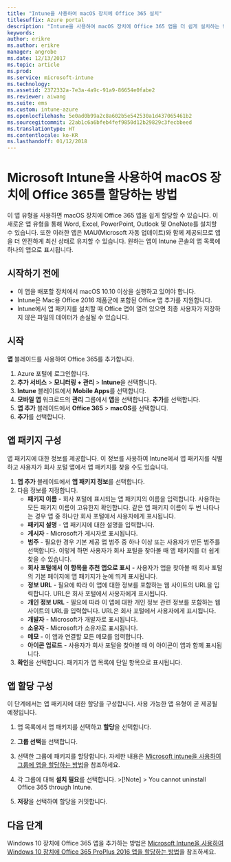 ```yaml
---
title: "Intune을 사용하여 macOS 장치에 Office 365 설치"
titlesuffix: Azure portal
description: "Intune을 사용하여 macOS 장치에 Office 365 앱을 더 쉽게 설치하는 방법을 알아봅니다."
keywords: 
author: erikre
ms.author: erikre
manager: angrobe
ms.date: 12/13/2017
ms.topic: article
ms.prod: 
ms.service: microsoft-intune
ms.technology: 
ms.assetid: 2372332a-7e3a-4a9c-91a9-86654e0fabe2
ms.reviewer: aiwang
ms.suite: ems
ms.custom: intune-azure
ms.openlocfilehash: 5e0ad0b99a2c8a602b5e542530a1d437065461b2
ms.sourcegitcommit: 22ab1c6a6bfeb4fef9850d12b29829c3fecbbeed
ms.translationtype: HT
ms.contentlocale: ko-KR
ms.lasthandoff: 01/12/2018
---
```

# <a name="how-to-assign-office-365-to-macos-devices-with-microsoft-intune"></a>Microsoft Intune을 사용하여 macOS 장치에 Office 365를 할당하는 방법

이 앱 유형을 사용하면 macOS 장치에 Office 365 앱을 쉽게 할당할 수 있습니다. 이 새로운 앱 유형을 통해 Word, Excel, PowerPoint, Outlook 및 OneNote를 설치할 수 있습니다. 또한 이러한 앱은 MAU(Microsoft 자동 업데이트)와 함께 제공되므로 앱을 더 안전하게 최신 상태로 유지할 수 있습니다. 원하는 앱이 Intune 콘솔의 앱 목록에 하나의 앱으로 표시됩니다.


## <a name="before-you-start"></a>시작하기 전에

- 이 앱을 배포할 장치에서 macOS 10.10 이상을 실행하고 있어야 합니다.
- Intune은 Mac용 Office 2016 제품군에 포함된 Office 앱 추가를 지원합니다.
- Intune에서 앱 패키지를 설치할 때 Office 앱이 열려 있으면 최종 사용자가 저장하지 않은 파일의 데이터가 손실될 수 있습니다.


## <a name="get-started"></a>시작
**앱** 블레이드를 사용하여 Office 365를 추가합니다.
1.  Azure 포털에 로그인합니다.
2.  **추가 서비스** > **모니터링 + 관리** > **Intune**을 선택합니다.
3.  **Intune** 블레이드에서 **Mobile Apps**를 선택합니다.
4.  **모바일 앱** 워크로드의 **관리** 그룹에서 **앱**을 선택합니다. **추가**를 선택합니다.
5.  **앱 추가** 블레이드에서 **Office 365** > **macOS**를 선택합니다.
6.  **추가**를 선택합니다.

## <a name="configure-the-app-suite"></a>앱 패키지 구성

앱 패키지에 대한 정보를 제공합니다. 이 정보를 사용하여 Intune에서 앱 패키지를 식별하고 사용자가 회사 포털 앱에서 앱 패키지를 찾을 수도 있습니다.

1.  **앱 추가** 블레이드에서 **앱 패키지 정보**를 선택합니다.
2.  다음 정보를 지정합니다.
    - **패키지 이름** - 회사 포털에 표시되는 앱 패키지의 이름을 입력합니다. 사용하는 모든 패키지 이름이 고유한지 확인합니다. 같은 앱 패키지 이름이 두 번 나타나는 경우 앱 중 하나만 회사 포털에서 사용자에게 표시됩니다.
    - **패키지 설명** - 앱 패키지에 대한 설명을 입력합니다.
    - **게시자** - Microsoft가 게시자로 표시됩니다.
    - **범주** - 필요한 경우 기본 제공 앱 범주 중 하나 이상 또는 사용자가 만든 범주를 선택합니다. 이렇게 하면 사용자가 회사 포털을 찾아볼 때 앱 패키지를 더 쉽게 찾을 수 있습니다.
    - **회사 포털에서 이 항목을 추천 앱으로 표시** - 사용자가 앱을 찾아볼 때 회사 포털의 기본 페이지에 앱 패키지가 눈에 띄게 표시됩니다.
    - **정보 URL** - 필요에 따라 이 앱에 대한 정보를 포함하는 웹 사이트의 URL을 입력합니다. URL은 회사 포털에서 사용자에게 표시됩니다.
    - **개인 정보 URL** - 필요에 따라 이 앱에 대한 개인 정보 관련 정보를 포함하는 웹 사이트의 URL을 입력합니다. URL은 회사 포털에서 사용자에게 표시됩니다.
    - **개발자** - Microsoft가 개발자로 표시됩니다.
    - **소유자** - Microsoft가 소유자로 표시됩니다.
    - **메모** - 이 앱과 연결할 모든 메모를 입력합니다.
    - **아이콘 업로드** - 사용자가 회사 포털을 찾아볼 때 이 아이콘이 앱과 함께 표시됩니다.
3.  **확인**을 선택합니다. 패키지가 앱 목록에 단일 항목으로 표시됩니다.

## <a name="configure-app-assignments"></a>앱 할당 구성

이 단계에서는 앱 패키지에 대한 할당을 구성합니다. 사용 가능한 앱 유형이 곧 제공될 예정입니다.

1.  앱 목록에서 앱 패키지를 선택하고 **할당**을 선택합니다.
2.  **그룹 선택**을 선택합니다.
3.  선택한 그룹에 패키지를 할당합니다. 자세한 내용은 [Microsoft intune을 사용하여 그룹에 앱을 할당하는 방법](/intune/apps-deploy)을 참조하세요.
4.  각 그룹에 대해 **설치 필요**를 선택합니다.
        >[!Note]
        > You cannot uninstall Office 365 through Intune.

5. **저장**을 선택하여 할당을 커밋합니다.

## <a name="next-steps"></a>다음 단계

Windows 10 장치에 Office 365 앱을 추가하는 방법은 [Microsoft Intune을 사용하여 Windows 10 장치에 Office 365 ProPlus 2016 앱을 할당하는 방법](/intune/apps-add-office365)을 참조하세요.
